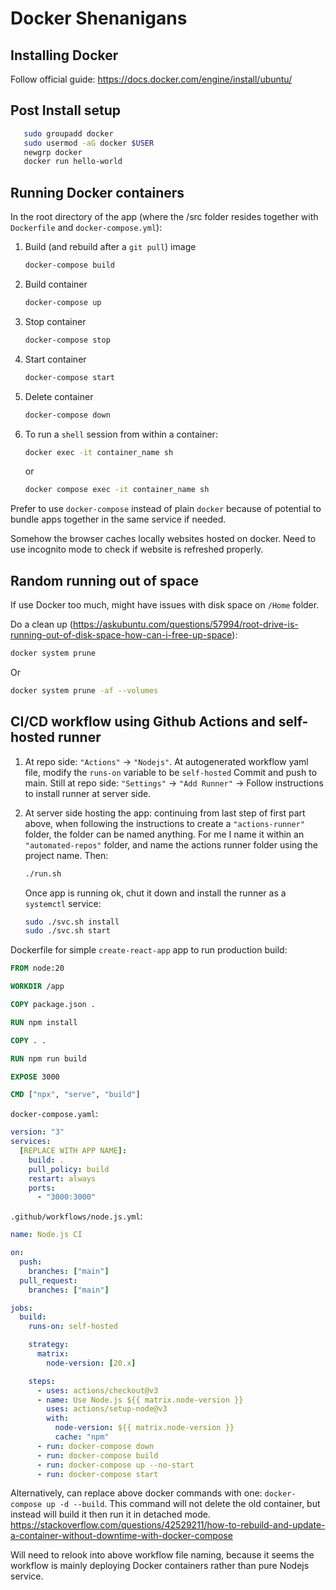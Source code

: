 # Docker Shenanigans

## Installing Docker

Follow official guide: <https://docs.docker.com/engine/install/ubuntu/>

## Post Install setup

```bash
   sudo groupadd docker
   sudo usermod -aG docker $USER
   newgrp docker
   docker run hello-world
```

## Running Docker containers

In the root directory of the app (where the /src folder resides together with `Dockerfile` and `docker-compose.yml`):

1. Build (and rebuild after a `git pull`) image

   ```bash
   docker-compose build
   ```

2. Build container

   ```bash
   docker-compose up
   ```

3. Stop container

   ```bash
   docker-compose stop
   ```

4. Start container

   ```bash
   docker-compose start
   ```

5. Delete container

   ```bash
   docker-compose down
   ```

6. To run a `shell` session from within a container:

   ```bash
   docker exec -it container_name sh
   ```

   or

   ```bash
   docker compose exec -it container_name sh
   ```

Prefer to use `docker-compose` instead of plain `docker` because of potential to bundle apps together in the same service if needed.

Somehow the browser caches locally websites hosted on docker. Need to use incognito mode to check if website is refreshed properly.

## Random running out of space

If use Docker too much, might have issues with disk space on `/Home` folder.

Do a clean up (<https://askubuntu.com/questions/57994/root-drive-is-running-out-of-disk-space-how-can-i-free-up-space>):

```bash
docker system prune
```

Or

```bash
docker system prune -af --volumes
```

## CI/CD workflow using Github Actions and self-hosted runner

1. At repo side: `"Actions"` -> `"Nodejs"`.
   At autogenerated workflow yaml file, modify the `runs-on` variable to be `self-hosted`
   Commit and push to main.
   Still at repo side: `"Settings"` -> `"Add Runner"` -> Follow instructions to install runner at server side.
2. At server side hosting the app: continuing from last step of first part above, when following the instructions to create a `"actions-runner"` folder, the folder can be named anything. For me I name it within an `"automated-repos"` folder, and name the actions runner folder using the project name.
   Then:

   ```bash
   ./run.sh
   ```

   Once app is running ok, chut it down and install the runner as a `systemctl` service:

   ```bash
   sudo ./svc.sh install
   sudo ./svc.sh start
   ```

Dockerfile for simple `create-react-app` app to run production build:

```Dockerfile
FROM node:20

WORKDIR /app

COPY package.json .

RUN npm install

COPY . .

RUN npm run build

EXPOSE 3000

CMD ["npx", "serve", "build"]
```

`docker-compose.yaml`:

```yaml
version: "3"
services:
  [REPLACE WITH APP NAME]:
    build: .
    pull_policy: build
    restart: always
    ports:
      - "3000:3000"
```

`.github/workflows/node.js.yml`:

```yaml
name: Node.js CI

on:
  push:
    branches: ["main"]
  pull_request:
    branches: ["main"]

jobs:
  build:
    runs-on: self-hosted

    strategy:
      matrix:
        node-version: [20.x]

    steps:
      - uses: actions/checkout@v3
      - name: Use Node.js ${{ matrix.node-version }}
        uses: actions/setup-node@v3
        with:
          node-version: ${{ matrix.node-version }}
          cache: "npm"
      - run: docker-compose down
      - run: docker-compose build
      - run: docker-compose up --no-start
      - run: docker-compose start
```

Alternatively, can replace above docker commands with one: `docker-compose up -d --build`. This command will not delete the old container, but instead will build it then run it in detached mode. <https://stackoverflow.com/questions/42529211/how-to-rebuild-and-update-a-container-without-downtime-with-docker-compose>

Will need to relook into above workflow file naming, because it seems the workflow is mainly deploying Docker containers rather than pure Nodejs service.
